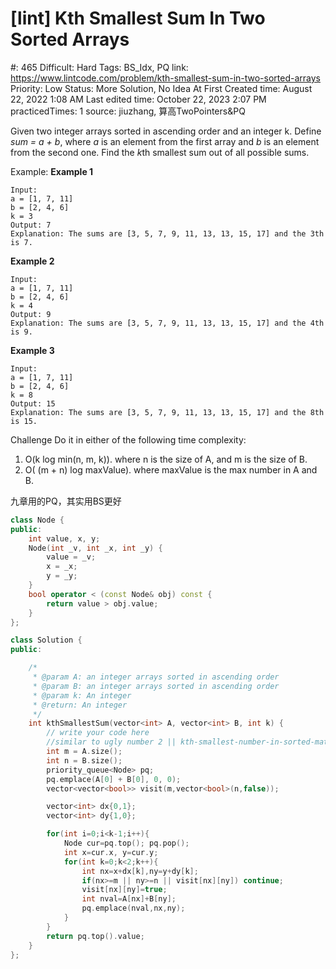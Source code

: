 # [lint] Kth Smallest Sum In Two Sorted Arrays

#: 465
Difficult: Hard
Tags: BS_Idx, PQ
link: https://www.lintcode.com/problem/kth-smallest-sum-in-two-sorted-arrays
Priority: Low
Status: More Solution, No Idea At First
Created time: August 22, 2022 1:08 AM
Last edited time: October 22, 2023 2:07 PM
practicedTimes: 1
source: jiuzhang, 算高TwoPointers&PQ

Given two integer arrays sorted in ascending order and an integer k. Define *sum = a + b*, where *a* is an element from the first array and *b* is an element from the second one. Find the *k*th smallest sum out of all possible sums.

Example:
**Example 1**

```
Input:
a = [1, 7, 11]
b = [2, 4, 6]
k = 3
Output: 7
Explanation: The sums are [3, 5, 7, 9, 11, 13, 13, 15, 17] and the 3th is 7.

```

**Example 2**

```
Input:
a = [1, 7, 11]
b = [2, 4, 6]
k = 4
Output: 9
Explanation: The sums are [3, 5, 7, 9, 11, 13, 13, 15, 17] and the 4th is 9.

```

**Example 3**

```
Input:
a = [1, 7, 11]
b = [2, 4, 6]
k = 8
Output: 15
Explanation: The sums are [3, 5, 7, 9, 11, 13, 13, 15, 17] and the 8th is 15.

```

Challenge
Do it in either of the following time complexity:

1. O(k log min(n, m, k)). where n is the size of A, and m is the size of B.
2. O( (m + n) log maxValue). where maxValue is the max number in A and B.

九章用的PQ，其实用BS更好

```cpp
class Node {
public:
    int value, x, y;
    Node(int _v, int _x, int _y) {
        value = _v;
        x = _x;
        y = _y;
    }
    bool operator < (const Node& obj) const {
        return value > obj.value;
    }
};

class Solution {
public:

    /*
     * @param A: an integer arrays sorted in ascending order
     * @param B: an integer arrays sorted in ascending order
     * @param k: An integer
     * @return: An integer
     */
    int kthSmallestSum(vector<int> A, vector<int> B, int k) {
        // write your code here
        //similar to ugly number 2 || kth-smallest-number-in-sorted-matrix
        int m = A.size();
        int n = B.size();
        priority_queue<Node> pq;
        pq.emplace(A[0] + B[0], 0, 0);
        vector<vector<bool>> visit(m,vector<bool>(n,false));

        vector<int> dx{0,1};
        vector<int> dy{1,0};

        for(int i=0;i<k-1;i++){
            Node cur=pq.top(); pq.pop();
            int x=cur.x, y=cur.y;
            for(int k=0;k<2;k++){
                int nx=x+dx[k],ny=y+dy[k];
                if(nx>=m || ny>=n || visit[nx][ny]) continue;
                visit[nx][ny]=true;
                int nval=A[nx]+B[ny];
                pq.emplace(nval,nx,ny);
            }
        }
        return pq.top().value;
    }
};
```